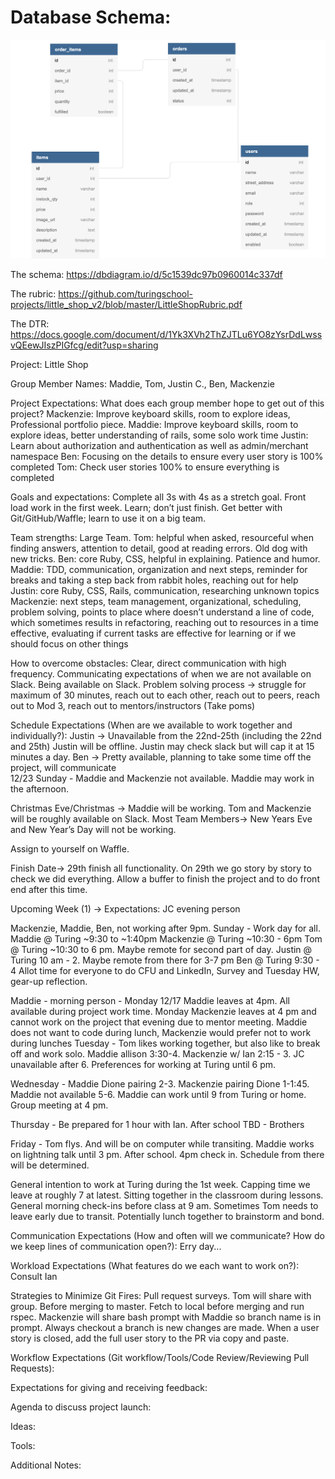 # Database Schema:
![Alt text](./public/Database.png?raw=true "Title")


The schema:
https://dbdiagram.io/d/5c1539dc97b0960014c337df

The rubric: https://github.com/turingschool-projects/little_shop_v2/blob/master/LittleShopRubric.pdf

The DTR: https://docs.google.com/document/d/1Yk3XVh2ThZJTLu6YO8zYsrDdLwssvQEewJIszPIGfcg/edit?usp=sharing

Project: Little Shop

Group Member Names: Maddie, Tom, Justin C., Ben, Mackenzie

Project Expectations: What does each group member hope to get out of this project?
Mackenzie: Improve keyboard skills, room to explore ideas, Professional portfolio piece.
Maddie: Improve keyboard skills, room to explore ideas, better understanding of rails, some solo work time
Justin: Learn about authorization and authentication as well as admin/merchant namespace
Ben: Focusing on the details to ensure every user story is 100% completed
Tom: Check user stories 100% to ensure everything is completed

Goals and expectations:
Complete all 3s with 4s as a stretch goal. Front load work in the first week. Learn; don’t just finish. Get better with Git/GitHub/Waffle; learn to use it on a big team.


Team strengths:
Large Team.
Tom: helpful when asked, resourceful when finding answers, attention to detail, good at reading errors. Old dog with new tricks.
Ben: core Ruby, CSS, helpful in explaining. Patience and humor. 
Maddie: TDD, communication, organization and next steps, reminder for breaks and taking a step back from rabbit holes, reaching out for help
Justin: core Ruby, CSS, Rails, communication, researching unknown topics
Mackenzie: next steps, team management, organizational, scheduling, problem solving, points to place where doesn’t understand a line of code, which sometimes results in refactoring, reaching out to resources in a time effective, evaluating if current tasks are effective for learning or if we should focus on other things

How to overcome obstacles:
Clear, direct communication with high frequency.
Communicating expectations of when we are not available on Slack. Being available on Slack.
Problem solving process -> struggle for maximum of 30 minutes, reach out to each other, reach out to peers, reach out to Mod 3, reach out to mentors/instructors (Take poms)

Schedule Expectations (When are we available to work together and individually?):
Justin -> Unavailable from the 22nd-25th (including the 22nd and 25th)  Justin will be offline. Justin may check slack but will cap it at 15 minutes a day.
Ben -> Pretty available, planning to take some time off the project, will communicate  
12/23 Sunday - Maddie and Mackenzie not available. Maddie may work in the afternoon.

Christmas Eve/Christmas -> Maddie will be working. Tom and Mackenzie will be roughly available on Slack.
Most Team Members-> New Years Eve and New Year’s Day will not be working.

Assign to yourself on Waffle.

Finish Date-> 29th finish all functionality. On 29th we go story by story to check we did everything. Allow a buffer to finish the project and to do front end after this time.

Upcoming Week (1) ->
Expectations: 
JC evening person

Mackenzie, Maddie, Ben, not working after 9pm.
Sunday - 
Work day for all.
Maddie @ Turing ~9:30 to ~1:40pm
Mackenzie @ Turing ~10:30 - 6pm
Tom @ Turing ~10:30 to 6 pm. Maybe remote for second part of day.
Justin @ Turing 10 am - 2. Maybe remote from there for 3-7 pm
Ben @ Turing 9:30 - 4
Allot time for everyone to do CFU and LinkedIn, Survey and Tuesday HW, gear-up reflection. 

Maddie - morning person - Monday 12/17 Maddie leaves at 4pm.
All available during project work time. Monday Mackenzie leaves at 4 pm and cannot work on the project that evening due to mentor meeting. Maddie does not want to code during lunch, Mackenzie would prefer not to work during lunches
Tuesday -
Tom likes working together, but also like to break off and work solo.
Maddie allison 3:30-4. Mackenzie w/ Ian 2:15 - 3.  JC unavailable after 6. Preferences for working at Turing until 6 pm.

Wednesday - 
Maddie Dione pairing 2-3. Mackenzie pairing Dione 1-1:45. Maddie not available 5-6. Maddie can work until 9 from Turing or home. Group meeting at 4 pm.

Thursday - 
Be prepared for 1 hour with Ian.
After school TBD - Brothers

Friday -
Tom flys. And will be on computer while transiting.
Maddie works on lightning talk until 3 pm.
After school. 4pm check in. Schedule from there will be determined.

General intention to work at Turing during the 1st week. Capping time we leave at roughly 7 at latest.
Sitting together in the classroom during lessons.
General morning check-ins before class at 9 am.
Sometimes Tom needs to leave early due to transit. Potentially lunch together to brainstorm and bond.

Communication Expectations (How and often will we communicate? How do we keep lines of communication open?): Erry day...


Workload Expectations (What features do we each want to work on?):
Consult Ian


Strategies to Minimize Git Fires:
Pull request surveys. Tom will share with group.
Before merging to master.
Fetch to local before merging and run rspec.
Mackenzie will share bash prompt with Maddie so branch name is in prompt.
Always checkout a branch is new changes are made.
When a user story is closed, add the full user story to the PR via copy and paste.

Workflow Expectations (Git workflow/Tools/Code Review/Reviewing Pull Requests):


Expectations for giving and receiving feedback:




Agenda to discuss project launch:


Ideas:


Tools:




Additional Notes:

